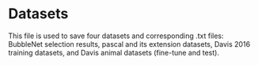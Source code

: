 # Datasets
This file is used to save four datasets and corresponding .txt files: BubbleNet selection results, pascal and its extension datasets, Davis 2016 training datasets, and Davis animal datasets (fine-tune and test).  
